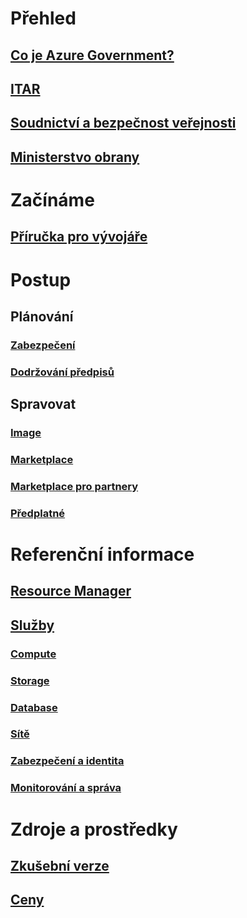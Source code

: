 # Přehled
## [Co je Azure Government?](../azure-government-overview.md?toc=%@Fazure%2fazure-government%2ftoc.json)
## [ITAR](documentation-government-overview-itar.md)
## [Soudnictví a bezpečnost veřejnosti](documentation-government-overview-jps.md)
## [Ministerstvo obrany](documentation-government-overview-dod.md)

# Začínáme
## [Příručka pro vývojáře](../azure-government-developer-guide.md?toc=%@Fazure%2fazure-government%2ftoc.json)

# Postup
## Plánování
### [Zabezpečení](documentation-government-plan-security.md)
### [Dodržování předpisů](documentation-government-plan-compliance.md)
## Spravovat
### [Image](../azure-government-image-gallery.md?toc=%2fazure%2fazure-government%2ftoc.json)
### [Marketplace](documentation-government-manage-marketplace.md)
### [Marketplace pro partnery](documentation-government-manage-marketplace-partners.md)
### [Předplatné](documentation-government-manage-subscriptions.md)

# Referenční informace
## [Resource Manager](documentation-government-manage-azure-resource-manager.md)
## [Služby](documentation-government-services.md)
### [Compute](documentation-government-compute.md)
### [Storage](documentation-government-services-storage.md)
### [Database](documentation-government-services-database.md)
### [Sítě](documentation-government-networking.md)
### [Zabezpečení a identita](documentation-government-services-securityandidentity.md)
### [Monitorování a správa](documentation-government-services-monitoringandmanagement.md)

# Zdroje a prostředky
## [Zkušební verze](https://azuregov.microsoft.com/trial/azuregovtrial)
## [Ceny](https://azure.microsoft.com/pricing/)


<!--HONumber=Nov16_HO2-->


